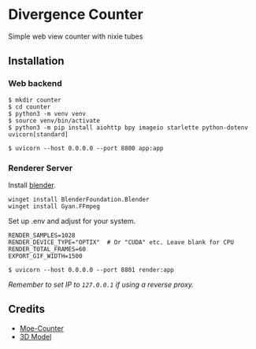 # Divergence Counter

Simple web view counter with nixie tubes

[//]: # (![Moe-Counter]&#40;http://projectgungame.top:13102/Divergence-Counter.github&#41;)

## Installation
### Web backend

```shell
$ mkdir counter
$ cd counter
$ python3 -m venv venv
$ source venv/bin/activate
$ python3 -m pip install aiohttp bpy imageio starlette python-dotenv uvicorn[standard]

$ uvicorn --host 0.0.0.0 --port 8800 app:app
```

### Renderer Server
Install [blender](https://www.blender.org/download/).
```shell
winget install BlenderFoundation.Blender
winget install Gyan.FFmpeg
```
Set up .env and adjust for your system.
```dotenv
RENDER_SAMPLES=1028
RENDER_DEVICE_TYPE="OPTIX"  # Or "CUDA" etc. Leave blank for CPU 
RENDER_TOTAL_FRAMES=60
EXPORT_GIF_WIDTH=1500
```
```shell
$ uvicorn --host 0.0.0.0 --port 8801 render:app
```
*Remember to set IP to `127.0.0.1` if using a reverse proxy.*
## Credits

*   [Moe-Counter](https://github.com/journey-ad/Moe-Counter/)
*   [3D Model](https://www.artstation.com/amatsukast)
